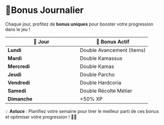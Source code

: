 # 🎁Bonus Journalier

Chaque jour, profitez de **bonus uniques** pour booster votre progression dans le jeu !

<table><thead><tr><th width="215">📅 Jour</th><th>🎉 Bonus Actif</th></tr></thead><tbody><tr><td><strong>Lundi</strong></td><td>Double Avancement (Items)</td></tr><tr><td><strong>Mardi</strong></td><td>Double Kamassus</td></tr><tr><td><strong>Mercredi</strong></td><td>Double Kamas</td></tr><tr><td><strong>Jeudi</strong></td><td>Double Parcho</td></tr><tr><td><strong>Vendredi</strong></td><td>Double Hardcoria</td></tr><tr><td><strong>Samedi</strong></td><td>Double Récolte Métier</td></tr><tr><td><strong>Dimanche</strong></td><td>+50% XP</td></tr></tbody></table>

💡 **Astuce** : Planifiez votre semaine pour tirer le meilleur parti de ces bonus et optimiser votre progression ! 🚀🔥
